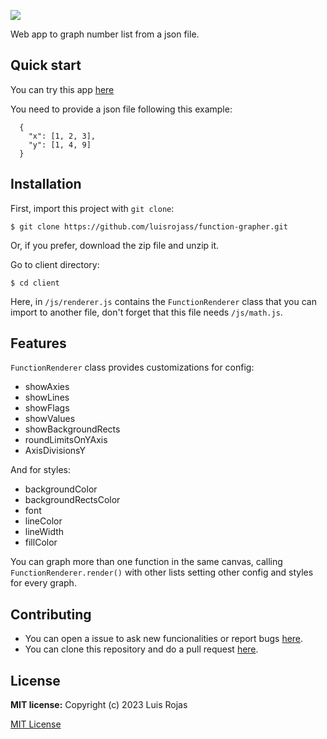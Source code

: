 ![][banner-img]

Web app to graph number list from a json file.

## Quick start
You can try this app [here][deploy-app-link]

You need to provide a json file following this example:
```
  {
    "x": [1, 2, 3],
    "y": [1, 4, 9]
  }
```

## Installation
First, import this project with `git clone`:
```
$ git clone https://github.com/luisrojass/function-grapher.git
```

Or, if you prefer, download the zip file and unzip it.

Go to client directory:
```
$ cd client
```

Here, in `/js/renderer.js` contains the `FunctionRenderer` class that you can import to another file, don't forget that this file needs `/js/math.js`.

## Features
`FunctionRenderer` class provides customizations for config:
  * showAxies
  * showLines
  * showFlags
  * showValues
  * showBackgroundRects
  * roundLimitsOnYAxis
  * AxisDivisionsY

And for styles:
  * backgroundColor
  * backgroundRectsColor
  * font
  * lineColor
  * lineWidth
  * fillColor

You can graph more than one function in the same canvas, calling `FunctionRenderer.render()` with other lists setting other config and styles for every graph.

## Contributing
  * You can open a issue to ask new funcionalities or report bugs [here][issue-link].
  * You can clone this repository and do a pull request [here][pullrequest-link].

## License
**MIT license:**
Copyright (c) 2023 Luis Rojas

[MIT License][license-link]

[banner-img]: https://res.cloudinary.com/dda2colxy/image/upload/v1682882070/github/readmes/function-grapher/github-function-grapher-banner_lvqnc5.png

[deploy-app-link]: https://function-grapher.netlify.app

[issue-link]: https://github.com/luisrojass/function-grapher/issues

[pullrequest-link]: https://github.com/luisrojass/function-grapher/pulls

[license-link]: https://github.com/luisrojass/function-grapher/blob/main/LICENSE